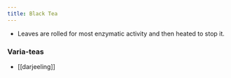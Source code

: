 ```yaml
---
title: Black Tea
---
```


* Leaves are rolled for most enzymatic activity and then heated to stop it.

### Varia-teas
* [[darjeeling]]